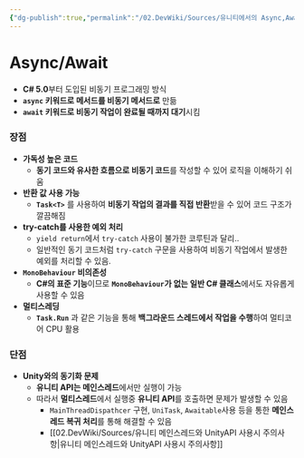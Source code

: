 ```yaml
---
{"dg-publish":true,"permalink":"/02.DevWiki/Sources/유니티에서의 Async,Await/"}
---
```



# Async/Await

* **C# 5.0**부터 도입된 비동기 프로그래밍 방식
* **`async` 키워드로 메서드를 비동기 메서드로** 만듦
* **`await` 키워드로 비동기 작업이 완료될 때까지 대기**시킴

### 장점

- **가독성 높은 코드**
	- **동기 코드와 유사한 흐름으로 비동기 코드**를 작성할 수 있어 로직을 이해하기 쉬움
- **반환 값 사용 가능**
	- **`Task<T>`** 를 사용하여 **비동기 작업의 결과를 직접 반환**받을 수 있어 코드 구조가 깔끔해짐
- **try-catch를 사용한 예외 처리**
	- `yield return`에서 `try-catch` 사용이 불가한 코루틴과 달리..
	- 일반적인 동기 코드처럼 `try-catch` 구문을 사용하여 비동기 작업에서 발생한 예외를 처리할 수 있음.
- **`MonoBehaviour` 비의존성**
	- **C#의 표준 기능**이므로 **`MonoBehaviour`가 없는 일반 C# 클래스**에서도 자유롭게 사용할 수 있음
- **멀티스레딩**
	- **`Task.Run`** 과 같은 기능을 통해 **백그라운드 스레드에서 작업을 수행**하여 멀티코어 CPU 활용

### 단점

- **Unity와의 동기화 문제**
	- **유니티 API는 메인스레드**에서만 실행이 가능
	- 따라서 **멀티스레드**에서 실행중 **유니티 API**를 호출하면 문제가 발생할 수 있음
		- `MainThreadDispathcer` 구현, `UniTask`, `Awaitable`사용 등을 통한 **메인스레드 복귀 처리**를 통해 해결할 수 있음
		- [[02.DevWiki/Sources/유니티 메인스레드와 UnityAPI 사용시 주의사항\|유니티 메인스레드와 UnityAPI 사용시 주의사항]]
